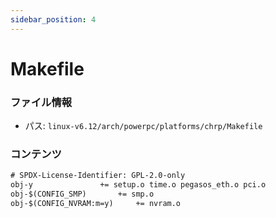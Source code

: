```yaml
---
sidebar_position: 4
---
```

# Makefile

### ファイル情報

- パス: `linux-v6.12/arch/powerpc/platforms/chrp/Makefile`

### コンテンツ

```txt
# SPDX-License-Identifier: GPL-2.0-only
obj-y				+= setup.o time.o pegasos_eth.o pci.o
obj-$(CONFIG_SMP)		+= smp.o
obj-$(CONFIG_NVRAM:m=y)		+= nvram.o

```
